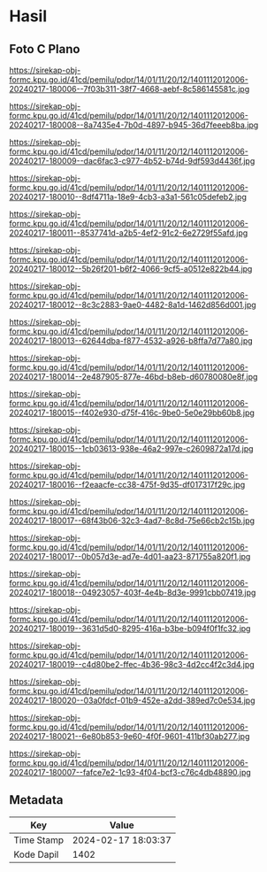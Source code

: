 # Hasil

## Foto C Plano

https://sirekap-obj-formc.kpu.go.id/41cd/pemilu/pdpr/14/01/11/20/12/1401112012006-20240217-180006--7f03b311-38f7-4668-aebf-8c586145581c.jpg

https://sirekap-obj-formc.kpu.go.id/41cd/pemilu/pdpr/14/01/11/20/12/1401112012006-20240217-180008--8a7435e4-7b0d-4897-b945-36d7feeeb8ba.jpg

https://sirekap-obj-formc.kpu.go.id/41cd/pemilu/pdpr/14/01/11/20/12/1401112012006-20240217-180009--dac6fac3-c977-4b52-b74d-9df593d4436f.jpg

https://sirekap-obj-formc.kpu.go.id/41cd/pemilu/pdpr/14/01/11/20/12/1401112012006-20240217-180010--8df4711a-18e9-4cb3-a3a1-561c05defeb2.jpg

https://sirekap-obj-formc.kpu.go.id/41cd/pemilu/pdpr/14/01/11/20/12/1401112012006-20240217-180011--8537741d-a2b5-4ef2-91c2-6e2729f55afd.jpg

https://sirekap-obj-formc.kpu.go.id/41cd/pemilu/pdpr/14/01/11/20/12/1401112012006-20240217-180012--5b26f201-b6f2-4066-9cf5-a0512e822b44.jpg

https://sirekap-obj-formc.kpu.go.id/41cd/pemilu/pdpr/14/01/11/20/12/1401112012006-20240217-180012--8c3c2883-9ae0-4482-8a1d-1462d856d001.jpg

https://sirekap-obj-formc.kpu.go.id/41cd/pemilu/pdpr/14/01/11/20/12/1401112012006-20240217-180013--62644dba-f877-4532-a926-b8ffa7d77a80.jpg

https://sirekap-obj-formc.kpu.go.id/41cd/pemilu/pdpr/14/01/11/20/12/1401112012006-20240217-180014--2e487905-877e-46bd-b8eb-d60780080e8f.jpg

https://sirekap-obj-formc.kpu.go.id/41cd/pemilu/pdpr/14/01/11/20/12/1401112012006-20240217-180015--f402e930-d75f-416c-9be0-5e0e29bb60b8.jpg

https://sirekap-obj-formc.kpu.go.id/41cd/pemilu/pdpr/14/01/11/20/12/1401112012006-20240217-180015--1cb03613-938e-46a2-997e-c2609872a17d.jpg

https://sirekap-obj-formc.kpu.go.id/41cd/pemilu/pdpr/14/01/11/20/12/1401112012006-20240217-180016--f2eaacfe-cc38-475f-9d35-df017317f29c.jpg

https://sirekap-obj-formc.kpu.go.id/41cd/pemilu/pdpr/14/01/11/20/12/1401112012006-20240217-180017--68f43b06-32c3-4ad7-8c8d-75e66cb2c15b.jpg

https://sirekap-obj-formc.kpu.go.id/41cd/pemilu/pdpr/14/01/11/20/12/1401112012006-20240217-180017--0b057d3e-ad7e-4d01-aa23-871755a820f1.jpg

https://sirekap-obj-formc.kpu.go.id/41cd/pemilu/pdpr/14/01/11/20/12/1401112012006-20240217-180018--04923057-403f-4e4b-8d3e-9991cbb07419.jpg

https://sirekap-obj-formc.kpu.go.id/41cd/pemilu/pdpr/14/01/11/20/12/1401112012006-20240217-180019--3631d5d0-8295-416a-b3be-b094f0f1fc32.jpg

https://sirekap-obj-formc.kpu.go.id/41cd/pemilu/pdpr/14/01/11/20/12/1401112012006-20240217-180019--c4d80be2-ffec-4b36-98c3-4d2cc4f2c3d4.jpg

https://sirekap-obj-formc.kpu.go.id/41cd/pemilu/pdpr/14/01/11/20/12/1401112012006-20240217-180020--03a0fdcf-01b9-452e-a2dd-389ed7c0e534.jpg

https://sirekap-obj-formc.kpu.go.id/41cd/pemilu/pdpr/14/01/11/20/12/1401112012006-20240217-180021--6e80b853-9e60-4f0f-9601-411bf30ab277.jpg

https://sirekap-obj-formc.kpu.go.id/41cd/pemilu/pdpr/14/01/11/20/12/1401112012006-20240217-180007--fafce7e2-1c93-4f04-bcf3-c76c4db48890.jpg


## Metadata

| Key        | Value               |
| ---------- | ------------------- |
| Time Stamp | 2024-02-17 18:03:37 |
| Kode Dapil | 1402                |



